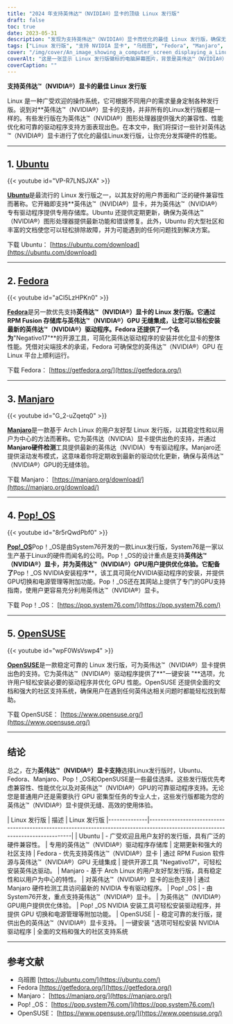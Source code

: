 ```yaml
---
title: "2024 年支持英伟达™（NVIDIA®）显卡的顶级 Linux 发行版"
draft: false
toc: true
date: 2023-05-31
description: "发现为支持英伟达™（NVIDIA®）显卡而优化的最佳 Linux 发行版，确保无缝性能和兼容性。"
tags: ["Linux 发行版", "支持 NVIDIA 显卡", "乌班图", "Fedora", "Manjaro", "流行！_OS", "OpenSUSE", "驱动程序兼容性", "性能优化", "图形处理器支持", "Linux GPU 驱动程序", "Linux 游戏", "Linux 图形", "英伟达驱动程序", "用户友好型发行版", "Linux 稳定性", "Linux 文档", "Linux 社区支持", "Linux 硬件兼容性", "滚动释放", "图形处理器切换", "电源管理", "图形处理器性能", "Linux 安装", "Linux 故障排除", "Linux 用户体验", "Linux 定制", "Linux 更新", "离线更新", "本地存储库", "高速缓存", "服务器设置", "客户端设置", "apt-mirror", "镜像", "createerepo", "apt-cacher-ng", "yum-cron", "Linux 系统更新", "离线软件包更新", "离线软件更新", "本地软件包仓库", "本地软件包缓存", "离线 Linux 更新", "处理离线更新", "离线更新方法", "离线系统维护", "Linux 服务器更新", "Linux 客户端更新", "离线软件管理", "离线软件包管理", "更新策略", "Linux 安全更新"]
cover: "/img/cover/An_image_showing_a_computer_screen_displaying_a_Linux_distro.png"
coverAlt: "这是一张显示 Linux 发行版徽标的电脑屏幕图片，背景是英伟达™（NVIDIA®）显卡和丰富多彩的图形，代表 Linux 发行版对英伟达™（NVIDIA®）GPU 的无缝支持和性能优化。"
coverCaption: ""
---
```


**支持英伟达™（NVIDIA®）显卡的最佳 Linux 发行版**

Linux 是一种广受欢迎的操作系统，它可根据不同用户的需求量身定制各种发行版。说到对**英伟达™（NVIDIA®）显卡的支持，并非所有的Linux发行版都是一样的。有些发行版在为英伟达™（NVIDIA®）图形处理器提供强大的兼容性、性能优化和可靠的驱动程序支持方面表现出色。在本文中，我们将探讨一些针对英伟达™（NVIDIA®）显卡进行了优化的最佳Linux发行版，让你充分发挥硬件的性能。
______

## 1. [Ubuntu](https://ubuntu.com/download)

{{< youtube id="VP-R7LNSJXA" >}}

[**Ubuntu**](https://ubuntu.com/download)是最流行的 Linux 发行版之一，以其友好的用户界面和广泛的硬件兼容性而著称。它开箱即支持**英伟达™（NVIDIA®）显卡，并为英伟达™（NVIDIA®）专有驱动程序提供专用存储库。Ubuntu 还提供定期更新，确保为英伟达™（NVIDIA®）图形处理器提供最新功能和错误修复。此外，Ubuntu 的大型社区和丰富的文档使您可以轻松排除故障，并为可能遇到的任何问题找到解决方案。

下载 Ubuntu： [https://ubuntu.com/download](https://ubuntu.com/download)

______

## 2. [Fedora](https://getfedora.org/)

{{< youtube id="aCI5LzHPKn0" >}}

[**Fedora**](https://getfedora.org/)是另一款优先支持**英伟达™（NVIDIA®）显卡的 Linux 发行版。它通过 RPM Fusion 存储库与英伟达™（NVIDIA®）GPU 无缝集成，让您可以轻松安装最新的英伟达™（NVIDIA®）驱动程序。Fedora 还提供了一个名为**"Negativo17"**的开源工具，可简化英伟达驱动程序的安装并优化显卡的整体性能。凭借对尖端技术的承诺，Fedora 可确保您的英伟达™（NVIDIA®）GPU 在 Linux 平台上顺利运行。

下载 Fedora： [https://getfedora.org/](https://getfedora.org/)

______

## 3. [Manjaro](https://manjaro.org/download/)

{{< youtube id="G_2-uZqetq0" >}}

[**Manjaro**](https://manjaro.org/download/)是一款基于 Arch Linux 的用户友好型 Linux 发行版，以其稳定性和以用户为中心的方法而著称。它为英伟达（NVIDIA）显卡提供出色的支持，并通过**Manjaro硬件检测**工具提供最新的英伟达（NVIDIA）专有驱动程序。Manjaro还提供滚动发布模式，这意味着你将定期收到最新的驱动优化更新，确保与英伟达™（NVIDIA®）GPU的无缝体验。

下载 Manjaro： [https://manjaro.org/download/](https://manjaro.org/download/)

______

## 4. [Pop!_OS](https://pop.system76.com/)

{{< youtube id="8r5rQwdPbf0" >}}

[**Pop!_OS**](https://pop.system76.com/)Pop！_OS是由System76开发的一款Linux发行版，System76是一家以生产基于Linux的硬件而闻名的公司。Pop！_OS的设计重点是支持**英伟达™（NVIDIA®）显卡，并为英伟达™（NVIDIA®）GPU用户提供优化体验。它配备了**Pop！_OS NVIDIA安装程序**，该工具可简化NVIDIA驱动程序的安装，并提供GPU切换和电源管理等附加功能。Pop！_OS还在其网站上提供了专门的GPU支持指南，使用户更容易充分利用英伟达™（NVIDIA®）显卡。

下载 Pop！_OS： [https://pop.system76.com/](https://pop.system76.com/)

______

## 5. [OpenSUSE](https://www.opensuse.org/)

{{< youtube id="wpF0WsVswp4" >}}

[**OpenSUSE**](https://www.opensuse.org/)是一款稳定可靠的 Linux 发行版，可为英伟达™（NVIDIA®）显卡提供出色的支持。它为英伟达™（NVIDIA®）驱动程序提供了**"一键安装 "**选项，允许用户轻松安装必要的驱动程序并优化 GPU 性能。OpenSUSE 还提供全面的文档和强大的社区支持系统，确保用户在遇到任何英伟达相关问题时都能轻松找到帮助。

下载 OpenSUSE： [https://www.opensuse.org/](https://www.opensuse.org/)

______

## 结论

总之，在为**英伟达™（NVIDIA®）显卡支持**选择Linux发行版时，Ubuntu、Fedora、Manjaro、Pop！_OS和OpenSUSE是一些最佳选择。这些发行版优先考虑兼容性、性能优化以及对英伟达™（NVIDIA®）GPU的可靠驱动程序支持。无论您是普通用户还是需要执行 GPU 密集型任务的专业人士，这些发行版都能为您的英伟达™（NVIDIA®）显卡提供无缝、高效的使用体验。

| Linux 发行版 | 描述 | Linux 发行版
|--------------|--------------------------------------------------------------------------------------------------------------------------------|
| Ubuntu | - 广受欢迎且用户友好的发行版，具有广泛的硬件兼容性。
| 专用的英伟达™（NVIDIA®）驱动程序存储库
| 定期更新和强大的社区支持
| Fedora - 优先支持英伟达™（NVIDIA®）显卡
| 通过 RPM Fusion 软件源与英伟达™（NVIDIA®）GPU 无缝集成
| 提供开源工具 "Negativo17"，可轻松安装英伟达驱动。
| Manjaro - 基于 Arch Linux 的用户友好型发行版，具有稳定性和以用户为中心的特性。
| 对英伟达™（NVIDIA®）显卡的出色支持
| 通过 Manjaro 硬件检测工具访问最新的 NVIDIA 专有驱动程序。
| Pop! _OS | - 由System76开发，重点支持英伟达™（NVIDIA®）显卡。
| 为英伟达™（NVIDIA®）GPU用户提供优化体验。
| Pop! _OS NVIDIA 安装工具可轻松安装驱动程序，并提供 GPU 切换和电源管理等附加功能。
| OpenSUSE | - 稳定可靠的发行版，提供出色的英伟达™（NVIDIA®）显卡支持。
| 一键安装 "选项可轻松安装 NVIDIA 驱动程序
| 全面的文档和强大的社区支持系统


______

## 参考文献

- 乌班图 [https://ubuntu.com/](https://ubuntu.com/)
- Fedora [https://getfedora.org/](https://getfedora.org/)
- Manjaro： [https://manjaro.org/](https://manjaro.org/)
- Pop! _OS： [https://pop.system76.com/](https://pop.system76.com/)
- OpenSUSE： [https://www.opensuse.org/](https://www.opensuse.org/)
